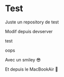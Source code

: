 # Test

Juste un repository de test

Modif depuis devserver

test

oops

Avec un smiley 😎

Et depuis le MacBookAir 🍎